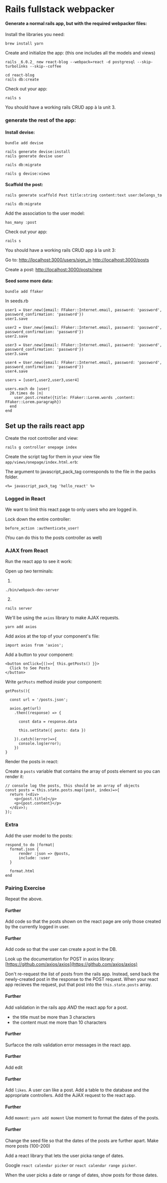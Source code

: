 # Rails fullstack webpacker

#### Generate a normal rails app, but with the required webpacker files:

Install the libraries you need:

```text
brew install yarn
```

Create and initialize the app: \(this one includes all the models and views\)

```text
rails _6.0.2_ new react-blog --webpack=react -d postgresql --skip-turbolinks --skip--coffee

cd react-blog
rails db:create
```

Check out your app:

```text
rails s
```

You should have a working rails CRUD app à la unit 3.

### generate the rest of the app:

#### Install devise:

```text
bundle add devise
```

```text
rails generate devise:install
rails generate devise user
```

```text
rails db:migrate
```

```text
rails g devise:views
```

#### Scaffold the post:

```text
rails generate scaffold Post title:string content:text user:belongs_to
```

```text
rails db:migrate
```

Add the association to the user model:

```text
has_many :post
```

Check out your app:

```text
rails s
```

You should have a working rails CRUD app à la unit 3:

Go to: [http://localhost:3000/users/sign\_in](http://localhost:3000/users/sign_in) [http://localhost:3000/posts](http://localhost:3000/posts)

Create a post: [http://localhost:3000/posts/new](http://localhost:3000/posts/new)

#### Seed some more data:

```text
bundle add ffaker
```

In seeds.rb

```text
user1 = User.new({email: FFaker::Internet.email, password: 'password', password_confirmation: 'password'})
user1.save

user2 = User.new({email: FFaker::Internet.email, password: 'password', password_confirmation: 'password'})
user2.save

user3 = User.new({email: FFaker::Internet.email, password: 'password', password_confirmation: 'password'})
user3.save

user4 = User.new({email: FFaker::Internet.email, password: 'password', password_confirmation: 'password'})
user4.save

users = [user1,user2,user3,user4]

users.each do |user|
  20.times do |n|
    user.post.create({title: FFaker::Lorem.words ,content: FFaker::Lorem.paragraph})
  end
end
```

## Set up the rails react app

Create the root controller and view:

```text
rails g controller onepage index
```

Create the script tag for them in your view file `app/views/onepage/index.html.erb`:

The argument to javascript\_pack\_tag corresponds to the file in the packs folder.

```text
<%= javascript_pack_tag 'hello_react' %>
```

### Logged in React

We want to limit this react page to only users who are logged in.

Lock down the entire controller:

```text
before_action :authenticate_user!
```

\(You can do this to the posts controller as well\)

### AJAX from React

Run the react app to see it work:

Open up _two_ terminals:

1.

```text
./bin/webpack-dev-server
```

2.

```text
rails server
```

We'll be using the `axios` library to make AJAX requests.

```text
yarn add axios
```

Add axios at the top of your component's file:

```text
import axios from 'axios';
```

Add a button to your component:

```text
<button onClick={()=>{ this.getPosts() }}>
  Click to See Posts
</button>
```

Write `getPosts` method _inside_ your component:

```text
getPosts(){

  const url = '/posts.json';

  axios.get(url)
    .then((response) => {

      const data = response.data

      this.setState({ posts: data })

    }).catch((error)=>{
      console.log(error);
    })
}
```

Render the posts in react:

Create a `posts` variable that contains the array of posts element so you can render it:

```text
// console log the posts, this should be an array of objects
const posts = this.state.posts.map((post, index)=>{
  return (<div>
    <p>{post.title}</p>
    <p>{post.content}</p>
  </div>);
});
```

### Extra

Add the user model to the posts:

```text
respond_to do |format|
  format.json {
      render :json => @posts,
      include: :user
  }

  format.html
end
```

### Pairing Exercise

Repeat the above.

#### Further

Add code so that the posts shown on the react page are only those created by the currently logged in user.

#### Further

Add code so that the user can create a post in the DB.

Look up the documentation for POST in axios library: [https://github.com/axios/axios](https://github.com/axios/axios)

Don't re-request the list of posts from the rails app. Instead, send back the newly-created post in the response to the POST request. When your react app recieves the request, put that post into the `this.state.posts` array.

#### Further

Add validation in the rails app _AND_ the react app for a post.

* the title must be more than 3 characters
* the content must me more than 10 characters

#### Further

Surfacce the _rails_ validation error messages in the react app.

#### Further

Add edit

#### Further

Add `likes`. A user can like a post. Add a table to the database and the appropriate controllers. Add the AJAX request to the react app.

#### Further

Add `moment`: `yarn add moment` Use moment to format the dates of the posts.

#### Further

Change the seed file so that the dates of the posts are further apart. Make more posts \(100-200\)

Add a react library that lets the user picka range of dates.

Google `react calendar picker` or `react calendar range picker`.

When the user picks a date or range of dates, show posts for those dates.

